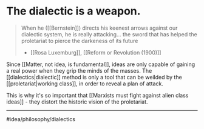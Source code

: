 # The dialectic is a weapon. 
> When he ([[Bernstein]]) directs his keenest arrows against our dialectic system, he is really attacking... the sword that has helped the proletariat to pierce the darkeness of its future
> - [[Rosa Luxemburg]], [[Reform or Revolution (1900)]]

Since [[Matter, not idea, is fundamental]], ideas are only capable of gaining a real power when they grip the minds of the masses. The [[dialectics|dialectic]] method is only a tool that can be weilded by the [[proletariat|working class]], in order to reveal a plan of attack. 

This is why it's so important that [[Marxists must fight against alien class ideas]] - they distort the historic vision of the proletariat. 

---
#idea/philosophy/dialectics 